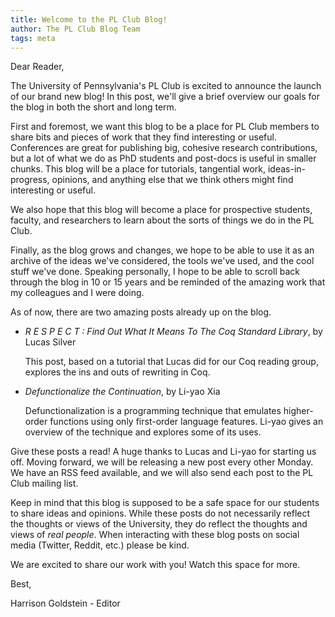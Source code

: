 ```yaml
---
title: Welcome to the PL Club Blog!
author: The PL Club Blog Team
tags: meta
---
```


Dear Reader,

The University of Pennsylvania's PL Club is excited to announce the launch of our brand new blog! In
this post, we'll give a brief overview our goals for the blog in both the short and long term.

First and foremost, we want this blog to be a place for PL Club members to share bits and pieces of
work that they find interesting or useful. Conferences are great for publishing big, cohesive
research contributions, but a lot of what we do as PhD students and post-docs is useful in smaller
chunks. This blog will be a place for tutorials, tangential work, ideas-in-progress, opinions, and
anything else that we think others might find interesting or useful.

We also hope that this blog will become a place for prospective students, faculty, and researchers
to learn about the sorts of things we do in the PL Club.

Finally, as the blog grows and changes, we hope to be able to use it as an archive of the ideas
we've considered, the tools we've used, and the cool stuff we've done. Speaking personally, I hope
to be able to scroll back through the blog in 10 or 15 years and be reminded of the amazing work
that my colleagues and I were doing.

As of now, there are two amazing posts already up on the blog.

- *R E S P E C T : Find Out What It Means To The Coq Standard Library*, by Lucas Silver

  This post, based on a tutorial that Lucas did for our Coq reading group, explores the ins and outs
  of rewriting in Coq.

- *Defunctionalize the Continuation*, by Li-yao Xia

  Defunctionalization is a programming technique that emulates higher-order functions using only
  first-order language features. Li-yao gives an overview of the technique and explores some of its
  uses.

Give these posts a read! A huge thanks to Lucas and Li-yao for starting us off. Moving forward, we
will be releasing a new post every other Monday. We have an RSS feed available, and we will also
send each post to the PL Club mailing list.

Keep in mind that this blog is supposed to be a safe space for our students to share ideas and
opinions. While these posts do not necessarily reflect the thoughts or views of the University, they
do reflect the thoughts and views of *real people*. When interacting with these blog posts on social
media (Twitter, Reddit, etc.) please be kind.

We are excited to share our work with you! Watch this space for more.

Best,

Harrison Goldstein - Editor
